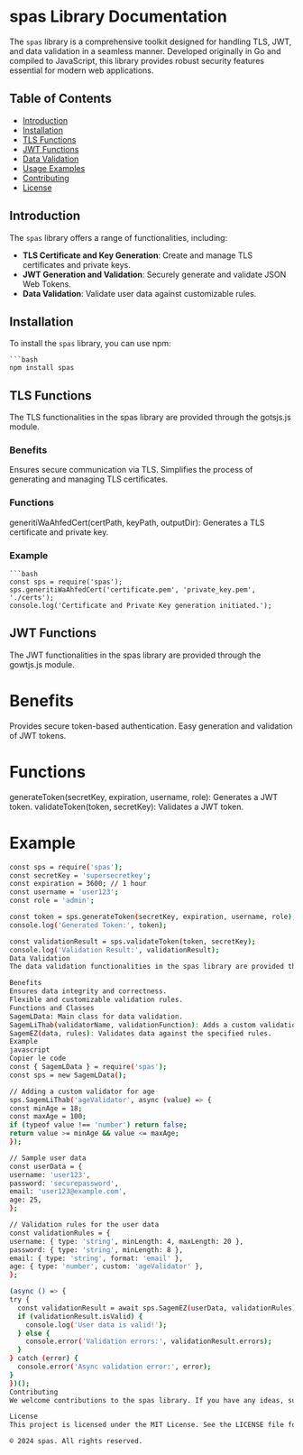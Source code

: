 # spas Library Documentation

The `spas` library is a comprehensive toolkit designed for handling TLS, JWT, and data validation in a seamless manner. Developed originally in Go and compiled to JavaScript, this library provides robust security features essential for modern web applications.

## Table of Contents

- [Introduction](#introduction)
- [Installation](#installation)
- [TLS Functions](#tls-functions)
- [JWT Functions](#jwt-functions)
- [Data Validation](#data-validation)
- [Usage Examples](#usage-examples)
- [Contributing](#contributing)
- [License](#license)

## Introduction

The `spas` library offers a range of functionalities, including:

- **TLS Certificate and Key Generation**: Create and manage TLS certificates and private keys.
- **JWT Generation and Validation**: Securely generate and validate JSON Web Tokens.
- **Data Validation**: Validate user data against customizable rules.

## Installation

To install the `spas` library, you can use npm:

    ```bash
    npm install spas


## TLS Functions

The TLS functionalities in the spas library are provided through the gotsjs.js module.

### Benefits
Ensures secure communication via TLS.
Simplifies the process of generating and managing TLS certificates.

### Functions
generitiWaAhfedCert(certPath, keyPath, outputDir): Generates a TLS certificate and private key.

### Example
    ```bash
    const sps = require('spas');
    sps.generitiWaAhfedCert('certificate.pem', 'private_key.pem', './certs');
    console.log('Certificate and Private Key generation initiated.');


## JWT Functions

The JWT functionalities in the spas library are provided through the gowtjs.js module.

# Benefits
Provides secure token-based authentication.
Easy generation and validation of JWT tokens.

# Functions
generateToken(secretKey, expiration, username, role): Generates a JWT token.
validateToken(token, secretKey): Validates a JWT token.

# Example
  ```bash
  const sps = require('spas');
  const secretKey = 'supersecretkey';
  const expiration = 3600; // 1 hour
  const username = 'user123';
  const role = 'admin';
  
  const token = sps.generateToken(secretKey, expiration, username, role);
  console.log('Generated Token:', token);
  
  const validationResult = sps.validateToken(token, secretKey);
  console.log('Validation Result:', validationResult);
Data Validation
The data validation functionalities in the spas library are provided through the SagemLData.js module.

Benefits
Ensures data integrity and correctness.
Flexible and customizable validation rules.
Functions and Classes
SagemLData: Main class for data validation.
SagemLiThab(validatorName, validationFunction): Adds a custom validation function.
SagemEZ(data, rules): Validates data against the specified rules.
Example
javascript
Copier le code
const { SagemLData } = require('spas');
const sps = new SagemLData();

// Adding a custom validator for age
sps.SagemLiThab('ageValidator', async (value) => {
  const minAge = 18;
  const maxAge = 100;
  if (typeof value !== 'number') return false;
  return value >= minAge && value <= maxAge;
});

// Sample user data
const userData = {
  username: 'user123',
  password: 'securepassword',
  email: 'user123@example.com',
  age: 25,
};

// Validation rules for the user data
const validationRules = {
  username: { type: 'string', minLength: 4, maxLength: 20 },
  password: { type: 'string', minLength: 8 },
  email: { type: 'string', format: 'email' },
  age: { type: 'number', custom: 'ageValidator' },
};

(async () => {
  try {
    const validationResult = await sps.SagemEZ(userData, validationRules);
    if (validationResult.isValid) {
      console.log('User data is valid!');
    } else {
      console.error('Validation errors:', validationResult.errors);
    }
  } catch (error) {
    console.error('Async validation error:', error);
  }
})();
Contributing
We welcome contributions to the spas library. If you have any ideas, suggestions, or bug reports, please open an issue or submit a pull request.

License
This project is licensed under the MIT License. See the LICENSE file for details.

© 2024 spas. All rights reserved.
